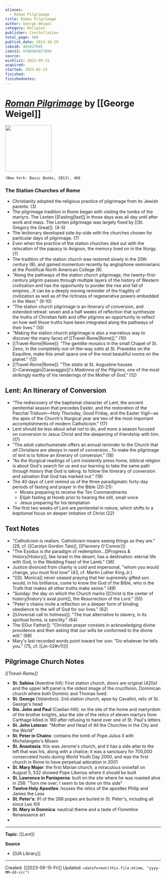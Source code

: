 ```yaml
---
aliases:
  - Roman Pilgrimage
title: Roman Pilgrimage
author: George Weigel
category: Religion
publisher: Constellation
total_page: 466
publish_date: 2013-10-29
isbn10: 465027695
isbn13: 9780465027699
source: 
wishlist: 2023-09-15
acquired: 
started: 2025-02-23
finished:
finishednotes: 
---
```

# *[Roman Pilgrimage](https://www.hachettebookgroup.com/titles/george-weigel/roman-pilgrimage/9780465027699/?lens=basic-books)* by [[George Weigel]]

<img src="https://www.hachettebookgroup.com/wp-content/uploads/2017/06/9780465027699.jpg?resize=1213,1536" width=150>

`(New York: Basic Books, 2013), 466`


### The Station Churches of Rome 
- Christianity adopted the religious practice of pilgrimage from its Jewish parents. (3) 
- The pilgrimage tradition in Rome began with visiting the tombs of the martyrs. The Lenten [[Fasting|fast]] in those days was all day until after work and mass. The Lenten pilgrimage was largely fixed by [[St. Gregory the Great]]. (4-5)
- The lectionary developed side-by-side with the churches chosen for particular days of pilgrimage. (7)
- Even when the practice of the station churches died out with the relocation of the papacy to Avignon, the memory lived on in the liturgy. (7)
- The tradition of the station church was restored slowly in the 20th century (8), and gained momentum recently by anglophone seminarians at the Pontifical North American College (9).
- "Along the pathways of the station church pilgrimage, the twenty-first-century pilgrim passes through multiple layers of the history of Western civilization and has the opportunity to ponder the rise and fall of empires...It can be a deeply moving reminder of the fragility of civilization as well as of the richness of regenerative powers embedded in the West." (9-10)
- "The station church pilgrimage is an itinerary of conversion, and extended retreat: seven and a half weeks of reflection that synthesize the truths of Christian faith and offer pilgrims an opportunity to reflect on how well those truths have been integrated along the pathways of their lives." (10)
- "Making the station church pilgrimage is also a marvelous way to discover the many faces of [[Travel-Rome|Rome]]." (10)
- [[Travel-Rome|Rome]]: "The gemlike mosaics in the small Chapel of St. Zeno, in the completely out-of-the-way *satio* at St. Praxedes on the Esquiline, make this small space one of the most beautiful rooms on the planet." (12)
- [[Travel-Rome|Rome]]: "The *statio* at St. Augustine houses [[~Caravaggio|Caravaggio]]'s *Madonna of the Pilgrims*, one of the most strikingly earthy of his renderings of the Mother of God." (12)

## Lent: An Itinerary of Conversion
- "The rediscovery of the baptismal character of Lent, the ancient penitential season that precedes Easter, and the restoration of the Paschal Triduum—Holy Thursday, Good Friday, and the Easter Vigil—as the apex of the Church's liturgical year are two of the most important accomplishments of modern Catholicism." (17)
- Lent should be less about what *not* to do, and more a season focused on conversion to Jesus Christ and the deepening of friendship with him. (17)
- "The adult catechumenate offers an annual reminder to the Church that *all* Christians are *always* in need of conversion...To make the pilgrimage of lent is to follow an itinerary of conversion." (18)
- "As the liturgical readings of Lent insistently press home, biblical religion is about God's search for us and our learning to take the same path through history that God is taking: to follow the itinerary of conversion and salvation that God has marked out." (19)
- The 40 days of Lent remind us of the three paradigmatic forty-day periods of fasting and prayer in the Bible (20-21):
	- Moses preparing to receive the Ten Commandments 
	- Elijah fasting at Horeb prior to hearing the still, small voice
	- Jesus preparing for his temptation 
- The first two weeks of Lent are *penitential* in nature, which shifts to a *baptismal* focus on deeper imitation of Christ (22)

## Text Notes 
- "Catholicism is realism. Catholicism means seeing things as they are." (29, cf. [[Carolyn Gordon Tate]], [[Flannery O'Connor]])
- "The Exodus is *the* paradigm of redemption...[[Progress & History|History]], like Israel in the desert, has a destination: eternal life with God, in the Wedding Feast of the Lamb." (36)
- Justice divorced from charity is cold and impersonal, "whom you would change, you must first love" (43, cf. Martin Luther King Jr.)
- "[[St. Monica]] never ceased praying that her supremely gifted son would, in his brilliance, come to know the God of the Bible, who is the Truth that makes all other truths make sense." (49)
- "Sunday: the day on which the Church marks [[Christ is the center of history|history's axial point]], the Resurrection of the Lord." (55)
- "Peter's chains invite a reflection on a deeper form of binding: obedience to the will of God for our lives." (62)
- [[Universal call to holiness]]: "The true alternative to slavery, in its spiritual forms, is sanctity." (64)
- The [[Our Father]]: "Christian prayer consists in acknowledging divine providence and then asking that our wills be conformed to the divine will." (68)
- Mary's last recorded words point toward her son: "Do whatever he tells you." (75, cf. [[Jn-02#v11]])

## Pilgrimage Church Notes
*[[Travel-Rome]]*
- **St. Sabina** (Aventine hill): First station church, doors are original (420s) and the upper left panel is the oldest image of the crucifixion, Dominican church where both Dominic and Thomas lived.
- **St. George** (Velambro): 2nd station church, apse by Cavallini, relic of St. George's head
- **Sts. John and Paul** (Caelian Hill): on the site of the home and martyrdom of the brother knights, also the site of the relics of eleven martyrs from Carthage killed in 180 after refusing to hand over one of St. Paul's letters 
- **St. John Lateran**: "Mother and Head of All the Churches in the City and the World" 
- **St. Peter in Chains**: contains the tomb of Pope Julius II with Michelangelo's *Moses*
- **St. Anastasia**: this was Jerome's church, and it has a side altar to the left that was his, along with a chalice; it was a sanctuary for 700,000 consecrated hosts during World Youth Day 2000, and was the first church in Rome to have perpetual adoration in 2001
- **St. Mary Major**: the first Marian church, a miraculous snowfall on August 5, 532 showed Pope Liberius where it should be built 
- **St. Lawrence in Panisperna**: built on the site where he was roasted alive in 258: "Turn me over; I seem to be done on this side" 
- **Twelve Holy Apostles**: houses the relics of the apostles Philip and James the Less 
- **St. Peter's**: 91 of the 266 popes are buried in St. Peter's, including all since Leo XIII 
- **St. Mary in Domnica**: nautical theme and a taste of Florentine Renaissance art
- 


--- 
**Topic**: [[Lent]]

**Source**
- [[UA Library]] 

---
Created: [[2023-09-15-Fri]]
Updated: `=dateformat(this.file.mtime, "yyyy-MM-dd-ccc")`